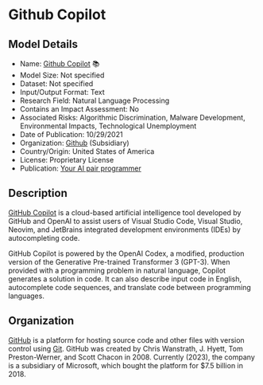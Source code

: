 # Github Copilot

## Model Details

- Name: [Github Copilot](https://github.com/features/copilot) 📚
- Model Size: Not specified
- Dataset: Not specified
- Input/Output Format: Text
- Research Field: Natural Language Processing
- Contains an Impact Assessment: No
- Associated Risks: Algorithmic Discrimination, Malware Development, Environmental Impacts, Technological Unemployment
- Date of Publication: 10/29/2021
- Organization: [Github](https://github.com/) (Subsidiary)
- Country/Origin: United States of America
- License: Proprietary License
- Publication: [Your AI pair programmer](https://github.com/features/copilot)

## Description

[GitHub Copilot](https://github.com/features/copilot) is a cloud-based artificial intelligence tool developed by GitHub and OpenAI to assist users of Visual Studio Code, Visual Studio, Neovim, and JetBrains integrated development environments (IDEs) by autocompleting code.

GitHub Copilot is powered by the OpenAI Codex, a modified, production version of the Generative Pre-trained Transformer 3 (GPT-3). When provided with a programming problem in natural language, Copilot generates a solution in code. It can also describe input code in English, autocomplete code sequences, and translate code between programming languages.

## Organization

[GitHub](https://github.com/) is a platform for hosting source code and other files with version control using [Git](https://git-scm.com/). GitHub was created by Chris Wanstrath, J. Hyett, Tom Preston-Werner, and Scott Chacon in 2008. Currently (2023), the company is a subsidiary of Microsoft, which bought the platform for $7.5 billion in 2018.
